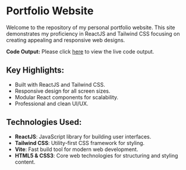 # Portfolio Website

Welcome to the repository of my personal portfolio website. This site demonstrates my proficiency in ReactJS and Tailwind CSS focusing on creating appealing and responsive web designs.

**Code Output:**
Please click [here](https://sushilkumar567.github.io/01-portfolio-website/) to view the live code output.

## Key Highlights:

- Built with ReactJS and Tailwind CSS.
- Responsive design for all screen sizes.
- Modular React components for scalability.
- Professional and clean UI/UX.

## Technologies Used:

- **ReactJS**: JavaScript library for building user interfaces.
- **Tailwind CSS**: Utility-first CSS framework for styling.
- **Vite**: Fast build tool for modern web development.
- **HTML5 & CSS3**: Core web technologies for structuring and styling content.
